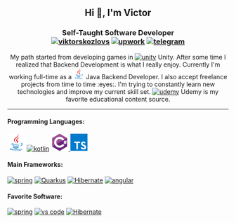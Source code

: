 <h2 align="center">Hi 👋, I'm Viсtor</h2>
<h3 align="center">Self-Taught Software Developer
  <br>
  <a href="https://linkedin.com/in/viktorskozlovs" target="_blank"><img src="https://cdn.jsdelivr.net/npm/simple-icons@3.0.1/icons/linkedin.svg" alt="viktorskozlovs" height="25" width="25" /></a>
  <a href="https://www.upwork.com/freelancers/~01516562b2eb4185df" target="_blank"><img src="https://cdn.worldvectorlogo.com/logos/upwork-1.svg" alt="upwork" height="25" width="25" /></a>
  <a href="https://t.me/clive00lewis" target="blank"><img src="https://cdn.worldvectorlogo.com/logos/telegram-1.svg" alt="telegram" height="25" width="25" /></a></h3>
<p align="center">My path started from developing games in <a href="https://unity.com/" target="_blank"><img src="https://www.vectorlogo.zone/logos/unity3d/unity3d-icon.svg" alt="unity" width="25" height="25"/></a> Unity. After some time I realized that Backend Development is what I really enjoy. Currently I'm working full-time as a  <a href="https://www.java.com" target="_blank"><img src="https://raw.githubusercontent.com/devicons/devicon/master/icons/java/java-original.svg" alt="java" width="25" height="25"/></a> Java Backend Developer. I also accept freelance projects from time to time :eyes:. I'm trying to constantly learn new technologies and improve my current skill set.  <a href="https://www.udemy.com/share/100F3uA0USeF1SQnw=/?xref=E0EdeFdRRXsBSWUuAAcqP1kSWSRM" target="_blank"><img src="https://cdn.worldvectorlogo.com/logos/udemy-1.svg" alt="udemy" width="25" height="25"/></a> Udemy is my favorite educational content source.</p>
<hr>

<h4 align="left">Programming Languages:</h4>
<p align="left"> <a href="https://www.java.com" target="_blank"> <img src="https://raw.githubusercontent.com/devicons/devicon/master/icons/java/java-original.svg" alt="java" width="40" height="40"/></a> <a href="https://kotlinlang.org" target="_blank"> <img src="https://www.vectorlogo.zone/logos/kotlinlang/kotlinlang-icon.svg" alt="kotlin" width="40" height="40"/></a> <a href="https://www.w3schools.com/cs/" target="_blank"> <img src="https://raw.githubusercontent.com/devicons/devicon/master/icons/csharp/csharp-original.svg" alt="csharp" width="40" height="40"/> </a><a href="https://www.typescriptlang.org/" target="_blank"> <img src="https://raw.githubusercontent.com/devicons/devicon/master/icons/typescript/typescript-original.svg" alt="typescript" width="40" height="40"/> </a> </p>
<h4 align="left">Main Frameworks:</h4>
<p align="left">
  <a href="https://spring.io/" target="_blank"> <img src="https://cdn.worldvectorlogo.com/logos/spring-3.svg" alt="spring" width="40" height="40"/></a> 
  <a href="https://quarkus.io/" target="_blank"> <img src="https://design.jboss.org/quarkus/logo/final/PNG/quarkus_icon_rgb_64px_default.png" alt="Quarkus" width="40" height="40"/></a>
  <a href="https://hibernate.org/" target="_blank"> <img src="https://cdn.worldvectorlogo.com/logos/hibernate.svg" alt="Hibernate" width="40" height="40"/></a>
  <a href="https://angular.io/" target="_blank"> <img src="https://cdn.worldvectorlogo.com/logos/angular-icon-1.svg" alt="angular" width="40" height="40"/></a>
</p>
<h4 align="left">Favorite Software:</h4>
<p align="left">
  <a href="https://www.jetbrains.com/idea/" target="_blank"> <img src="https://cdn.worldvectorlogo.com/logos/intellij-idea-1.svg" alt="spring" width="40" height="40"/></a> 
  <a href="https://code.visualstudio.com/" target="_blank"> <img src="https://cdn.worldvectorlogo.com/logos/visual-studio-code.svg" alt="vs code" width="40" height="40"/></a>
  <a href="https://www.navicat.com/" target="_blank"> <img src="https://www.navicat.com/images/02.Product_00_AllProducts_Premium15.png" alt="Hibernate" width="40" height="40"/></a>
